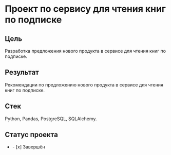 # Проект по сервису для чтения книг по подписке
## Цель
Разработка предложения нового продукта в сервисе для чтения книг по подписке.
## Результат
Рекомендации по предложению нового продукта в сервисе для чтения книг по подписке.
## Стек
Python, Pandas, PostgreSQL, SQLAlchemy.
## Статус проекта
<ul><li>- [x] Завершён</li>
